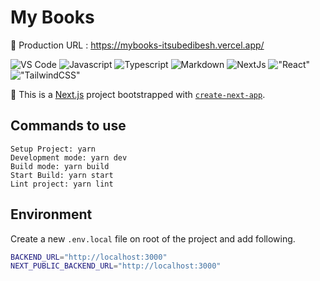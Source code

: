 # My Books

🔗 Production URL : [<https://mybooks-itsubedibesh.vercel.app/>](https://mybooks-itsubedibesh.vercel.app/)

![VS Code](https://img.shields.io/badge/VSCode-0078D4?style=for-the-badge&logo=visual%20studio%20code&logoColor=white) ![Javascript](https://img.shields.io/badge/JavaScript-323330?style=for-the-badge&logo=javascript&logoColor=F7DF1E) ![Typescript](https://img.shields.io/badge/TypeScript-007ACC?style=for-the-badge&logo=typescript&logoColor=white) ![Markdown](https://img.shields.io/badge/Markdown-000000?style=for-the-badge&logo=markdown&logoColor=white) ![NextJs](https://img.shields.io/badge/next.js-000000?style=for-the-badge&logo=nextdotjs&logoColor=white)  !["React"](https://img.shields.io/badge/React-20232A?style=for-the-badge&logo=react&logoColor=61DAFB) !["TailwindCSS"](https://img.shields.io/badge/Tailwind_CSS-38B2AC?style=for-the-badge&logo=tailwind-css&logoColor=whit)

📔 This is a [Next.js](https://nextjs.org/) project bootstrapped with [`create-next-app`](https://github.com/vercel/next.js/tree/canary/packages/create-next-app).

## Commands to use

```Text
Setup Project: yarn
Development mode: yarn dev
Build mode: yarn build
Start Build: yarn start
Lint project: yarn lint
```

## Environment

Create a new `.env.local` file on root of the project and add following.

```Bash
BACKEND_URL="http://localhost:3000"
NEXT_PUBLIC_BACKEND_URL="http://localhost:3000"
```
